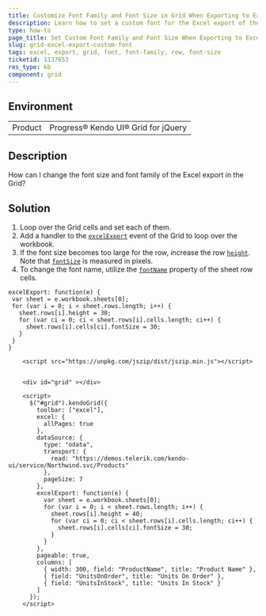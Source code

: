 ```yaml
---
title: Customize Font Family and Font Size in Grid When Exporting to Excel
description: Learn how to set a custom font for the Excel export of the Kendo UI Grid.
type: how-to
page_title: Set Custom Font Family and Font Size When Exporting to Excel - Kendo UI for jQuery Data Grid
slug: grid-excel-export-custom-font
tags: excel, export, grid, font, font-family, row, font-size
ticketid: 1137653
res_type: kb
component: grid
---
```


## Environment

<table>
 <tr>
  <td>Product</td>
  <td>Progress® Kendo UI® Grid for jQuery</td> 
 </tr>
</table>


## Description

How can I change the font size and font family of the Excel export in the Grid?

## Solution

1. Loop over the Grid cells and set each of them.
1. Add a handler to the [`excelExport`](https://docs.telerik.com/kendo-ui/api/javascript/ui/grid/events/excelexport) event of the Grid to loop over the workbook.
1. If the font size becomes too large for the row, increase the row [`height`](https://docs.telerik.com/kendo-ui/api/javascript/ooxml/workbook/configuration/sheets.rows.height). Note that [`fontSize`](https://docs.telerik.com/kendo-ui/api/javascript/ooxml/workbook/configuration/sheets.rows.cells.fontsize) is measured in pixels.
1. To change the font name, utilize the [`fontName`](https://docs.telerik.com/kendo-ui/api/javascript/ooxml/workbook/configuration/sheets.rows.cells.fontname) property of the sheet row cells.

```
excelExport: function(e) {
 var sheet = e.workbook.sheets[0];
 for (var i = 0; i < sheet.rows.length; i++) {
   sheet.rows[i].height = 30;
   for (var ci = 0; ci < sheet.rows[i].cells.length; ci++) {
     sheet.rows[i].cells[ci].fontSize = 30;
   }
 }
}
```

```dojo
    <script src="https://unpkg.com/jszip/dist/jszip.min.js"></script>


    <div id="grid" ></div>

    <script>
      $("#grid").kendoGrid({
        toolbar: ["excel"],
        excel: {
          allPages: true
        },
        dataSource: {
          type: "odata",
          transport: {
            read: "https://demos.telerik.com/kendo-ui/service/Northwind.svc/Products"
          },
          pageSize: 7
        },
        excelExport: function(e) {
          var sheet = e.workbook.sheets[0];
          for (var i = 0; i < sheet.rows.length; i++) {
            sheet.rows[i].height = 40;
            for (var ci = 0; ci < sheet.rows[i].cells.length; ci++) {
              sheet.rows[i].cells[ci].fontSize = 30;
            }
          }
        },
        pageable: true,
        columns: [
          { width: 300, field: "ProductName", title: "Product Name" },
          { field: "UnitsOnOrder", title: "Units On Order" },
          { field: "UnitsInStock", title: "Units In Stock" }
        ]
      });
    </script>
```
